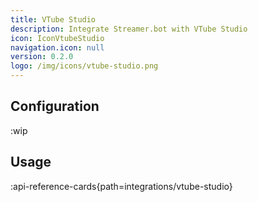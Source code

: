 ```yaml
---
title: VTube Studio
description: Integrate Streamer.bot with VTube Studio
icon: IconVtubeStudio
navigation.icon: null
version: 0.2.0
logo: /img/icons/vtube-studio.png
---
```


## Configuration
:wip

## Usage
:api-reference-cards{path=integrations/vtube-studio}